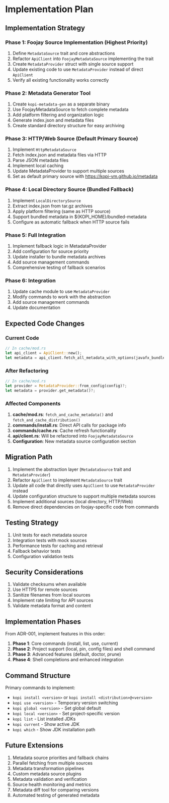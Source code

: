# Implementation Plan

## Implementation Strategy

### Phase 1: Foojay Source Implementation (Highest Priority)
1. Define `MetadataSource` trait and core abstractions
2. Refactor `ApiClient` into `FoojayMetadataSource` implementing the trait
3. Create `MetadataProvider` struct with single source support
4. Update existing code to use `MetadataProvider` instead of direct `ApiClient`
5. Verify all existing functionality works correctly

### Phase 2: Metadata Generator Tool
1. Create `kopi-metadata-gen` as a separate binary
2. Use FoojayMetadataSource to fetch complete metadata
3. Add platform filtering and organization logic
4. Generate index.json and metadata files
5. Create standard directory structure for easy archiving

### Phase 3: HTTP/Web Source (Default Primary Source)
1. Implement `HttpMetadataSource`
2. Fetch index.json and metadata files via HTTP
3. Parse JSON metadata files
4. Implement local caching
5. Update MetadataProvider to support multiple sources
6. Set as default primary source with https://kopi-vm.github.io/metadata

### Phase 4: Local Directory Source (Bundled Fallback)
1. Implement `LocalDirectorySource`
2. Extract index.json from tar.gz archives
3. Apply platform filtering (same as HTTP source)
4. Support bundled metadata in ${KOPI_HOME}/bundled-metadata
5. Configure as automatic fallback when HTTP source fails

### Phase 5: Full Integration
1. Implement fallback logic in MetadataProvider
2. Add configuration for source priority
3. Update installer to bundle metadata archives
4. Add source management commands
5. Comprehensive testing of fallback scenarios

### Phase 6: Integration
1. Update cache module to use `MetadataProvider`
2. Modify commands to work with the abstraction
3. Add source management commands
4. Update documentation

## Expected Code Changes

### Current Code
```rust
// In cache/mod.rs
let api_client = ApiClient::new();
let metadata = api_client.fetch_all_metadata_with_options(javafx_bundled)?;
```

### After Refactoring
```rust
// In cache/mod.rs
let provider = MetadataProvider::from_config(config)?;
let metadata = provider.get_metadata()?;
```

### Affected Components
1. **cache/mod.rs**: `fetch_and_cache_metadata()` and `fetch_and_cache_distribution()`
2. **commands/install.rs**: Direct API calls for package info
3. **commands/cache.rs**: Cache refresh functionality
4. **api/client.rs**: Will be refactored into `FoojayMetadataSource`
5. **Configuration**: New metadata source configuration section

## Migration Path

1. Implement the abstraction layer (`MetadataSource` trait and `MetadataProvider`)
2. Refactor `ApiClient` to implement `MetadataSource` trait
3. Update all code that directly uses `ApiClient` to use `MetadataProvider` instead
4. Update configuration structure to support multiple metadata sources
5. Implement additional sources (local directory, HTTP/Web)
6. Remove direct dependencies on foojay-specific code from commands

## Testing Strategy

1. Unit tests for each metadata source
2. Integration tests with mock sources
3. Performance tests for caching and retrieval
4. Fallback behavior tests
5. Configuration validation tests

## Security Considerations

1. Validate checksums when available
2. Use HTTPS for remote sources
3. Sanitize filenames from local sources
4. Implement rate limiting for API sources
5. Validate metadata format and content

## Implementation Phases

From ADR-001, implement features in this order:

1. **Phase 1**: Core commands (install, list, use, current)
2. **Phase 2**: Project support (local, pin, config files) and shell command
3. **Phase 3**: Advanced features (default, doctor, prune)
4. **Phase 4**: Shell completions and enhanced integration

## Command Structure

Primary commands to implement:
- `kopi install <version>` or `kopi install <distribution>@<version>`
- `kopi use <version>` - Temporary version switching
- `kopi global <version>` - Set global default
- `kopi local <version>` - Set project-specific version
- `kopi list` - List installed JDKs
- `kopi current` - Show active JDK
- `kopi which` - Show JDK installation path

## Future Extensions

1. Metadata source priorities and fallback chains
2. Parallel fetching from multiple sources
3. Metadata transformation pipelines
4. Custom metadata source plugins
5. Metadata validation and verification
6. Source health monitoring and metrics
7. Metadata diff tool for comparing versions
8. Automated testing of generated metadata